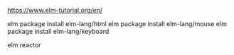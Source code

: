 https://www.elm-tutorial.org/en/

elm package install elm-lang/html
elm package install elm-lang/mouse
elm package install elm-lang/keyboard


elm reactor

